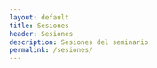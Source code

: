 ```yaml
---
layout: default
title: Sesiones
header: Sesiones
description: Sesiones del seminario
permalink: /sesiones/
---
```

